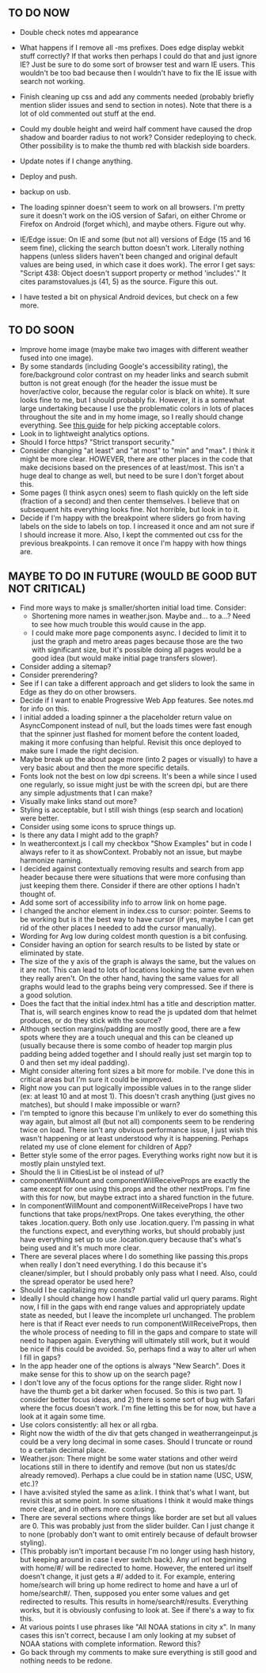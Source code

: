 ## TO DO NOW

- Double check notes md appearance
- What happens if I remove all -ms prefixes. Does edge display webkit stuff correctly? If that works then perhaps I could do that and just ignore IE? Just be sure to do some sort of browser test and warn IE users. This wouldn't be too bad because then I wouldn't have to fix the IE issue with search not working.
- Finish cleaning up css and add any comments needed (probably briefly mention slider issues and send to section in notes). Note that there is a lot of old commented out stuff at the end.
- Could my double height and weird half comment have caused the drop shadow and boarder radius to not work? Consider redeploying to check. Other possibility is to make the thumb red with blackish side boarders.
- Update notes if I change anything.
- Deploy and push.
- backup on usb.


- The loading spinner doesn't seem to work on all browsers. I'm pretty sure it doesn't work on the iOS version of Safari, on either Chrome or Firefox on Android (forget which), and maybe others. Figure out why.
- IE/Edge issue: On IE and some (but not all) versions of Edge (15 and 16 seem fine), clicking the search button doesn't work. Literally nothing happens (unless sliders haven't been changed and original default values are being used, in which case it does work). The error I get says: "Script 438: Object doesn't support property or method 'includes'." It cites paramstovalues.js (41, 5) as the source. Figure this out.
- I have tested a bit on physical Android devices, but check on a few more.


## TO DO SOON

- Improve home image (maybe make two images with different weather fused into one image).
- By some standards (including Google's accessibility rating), the fore/background color contrast on my header links and search submit button is not great enough (for the header the issue must be hover/active color, because the regular color is black on white). It sure looks fine to me, but I should probably fix. However, it is a somewhat large undertaking because I use the problematic colors in lots of places throughout the site and in my home image, so I really should change everything. See [this guide](https://dequeuniversity.com/rules/axe/2.2/color-contrast) for help picking acceptable colors.
- Look in to lightweight analytics options.
- Should I force https? "Strict transport security."
- Consider changing "at least" and "at most" to "min" and "max". I think it might be more clear. HOWEVER, there are other places in the code that make decisions based on the presences of at least/most. This isn't a huge deal to change as well, but need to be sure I don't forget about this.
- Some pages (I think asycn ones) seem to flash quickly on the left side (fraction of a second) and then center themselves. I believe that on subsequent hits everything looks fine. Not horrible, but look in to it.
- Decide if I'm happy with the breakpoint where sliders go from having labels on the side to labels on top. I increased it once and am not sure if I should increase it more. Also, I kept the commented out css for the previous breakpoints. I can remove it once I'm happy with how things are.


## MAYBE TO DO IN FUTURE (WOULD BE GOOD BUT NOT CRITICAL)

- Find more ways to make js smaller/shorten initial load time. Consider:
  - Shortening more names in weather.json. Maybe and... to a...? Need to see how much trouble this would cause in the app.
  - I could make more page components async. I decided to limit it to just the graph and metro areas pages because those are the two with significant size, but it's possible doing all pages would be a good idea (but would make initial page transfers slower).
- Consider adding a sitemap?
- Consider prerendering?
- See if I can take a different approach and get sliders to look the same in Edge as they do on other browsers.
- Decide if I want to enable Progressive Web App features. See notes.md for info on this.
- I initial added a loading spinner a the placeholder return value on AsyncComponent instead of null, but the loads times were fast enough that the spinner just flashed for moment before the content loaded, making it more confusing than helpful. Revisit this once deployed to make sure I made the right decision.
- Maybe break up the about page more (into 2 pages or visually) to have a very basic about and then the more specific details.
- Fonts look not the best on low dpi screens. It's been a while since I used one regularly, so issue might just be with the screen dpi, but are there any simple adjustments that I can make?
- Visually make links stand out more?
- Styling is acceptable, but I still wish things (esp search and location) were better.
- Consider using some icons to spruce things up.
- Is there any data I might add to the graph?
- In weathercontext.js I call my checkbox "Show Examples" but in code I always refer to it as showContext. Probably not an issue, but maybe harmonize naming.
- I decided against contextually removing results and search from app header because there were situations that were more confusing than just keeping them there. Consider if there are other options I hadn't thought of.
- Add some sort of accessibility info to arrow link on home page.
- I changed the anchor element in index.css to cursor: pointer. Seems to be working but is it the best way to have cursor (if yes, maybe I can get rid of the other places I needed to add the cursor manually).
- Wording for Avg low during coldest month question is a bit confusing.
- Consider having an option for search results to be listed by state or eliminated by state.
- The size of the y axis of the graph is always the same, but the values on it are not. This can lead to lots of locations looking the same even when they really aren't. On the other hand, having the same values for all graphs would lead to the graphs being very compressed. See if there is a good solution.
- Does the fact that the initial index.html has a title and description matter. That is, will search engines know to read the js updated dom that helmet produces, or do they stick with the source?
- Although section margins/padding are mostly good, there are a few spots where they are a touch unequal and this can be cleaned up (usually because there is some combo of header top margin plus padding being added together and I should really just set margin top to 0 and then set my ideal padding).
- Might consider altering font sizes a bit more for mobile. I've done this in critical areas but I'm sure it could be improved.
- Right now you can put logically impossible values in to the range slider (ex: at least 10 and at most 1). This doesn't crash anything (just gives no matches), but should I make impossible or warn?
- I'm tempted to ignore this because I'm unlikely to ever do something this way again, but almost all (but not all) components seem to be rendering twice on load. There isn't any obvious performance issue, I just wish this wasn't happening or at least understood why it is happening. Perhaps related my use of clone element for children of App?
- Better style some of the error pages. Everything works right now but it is mostly plain unstyled text.
- Should the li in CitiesList be ol instead of ul?
- componentWillMount and componentWillReceiveProps are exactly the same except for one using this.props and the other nextProps. I'm fine with this for now, but maybe extract into a shared function in the future.
- In componentWillMount and componentWillReceiveProps I have two functions that take props/nextProps. One takes everything, the other takes .location.query. Both only use .location.query. I'm passing in what the functions expect, and everything works, but should probably just have everything set up to use .location.query because that's what's being used and it's much more clear.
- There are several places where I do something like passing this.props when really I don't need everything. I do this because it's cleaner/simpler, but I should probably only pass what I need. Also, could the spread operator be used here?
- Should I be capitalizing my consts?
- Ideally I should change how I handle partial valid url query params. Right now, I fill in the gaps with end range values and appropriately update state as needed, but I leave the incomplete url unchanged. The problem here is that if React ever needs to run componentWillReceiveProps, then the whole process of needing to fill in the gaps and compare to state will need to happen again. Everything will ultimately still work, but it would be nice if this could be avoided. So, perhaps find a way to alter url when I fill in gaps?
- In the app header one of the options is always "New Search". Does it make sense for this to show up on the search page?
- I don't love any of the focus options for the range slider. Right now I have the thumb get a bit darker when focused. So this is two part. 1) consider better focus ideas, and 2) there is some sort of bug with Safari where the focus doesn't work. I'm fine letting this be for now, but have a look at it again some time.
- Use colors consistently: all hex or all rgba.
- Right now the width of the div that gets changed in weatherrangeinput.js could be a very long decimal in some cases. Should I truncate or round to a certain decimal place.
- Weather.json: There might be some water stations and other weird locations still in there to identify and remove (but non us states/dc already removed). Perhaps a clue could be in station name (USC, USW, etc.)?
- I have a:visited styled the same as a:link. I think that's what I want, but revisit this at some point. In some situations I think it would make things more clear, and in others more confusing.
- There are several sections where things like border are set but all values are 0. This was probably just from the slider builder. Can I just change it to none (probably don't want to omit entirely because of default browser styling).
- (This probably isn't important because I'm no longer using hash history, but keeping around in case I ever switch back). Any url not beginning with home/#/ will be redirected to home. However, the entered url itself doesn't change, it just gets a #/ added to it. For example, entering home/search will bring up home redirect to home and have a url of home/search#/. Then, supposed you enter some values and get redirected to results. This results in home/search#/results. Everything works, but it is obviously confusing to look at. See if there's a way to fix this.
- At various points I use phrases like "All NOAA stations in city x". In many cases this isn't correct, because I am only looking at my subset of NOAA stations with complete information. Reword this?
- Go back through my comments to make sure everything is still good and nothing needs to be redone.

